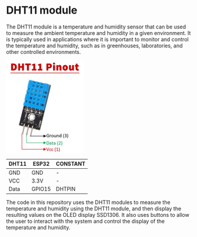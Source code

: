 # DHT11 module

The DHT11 module is a temperature and humidity sensor that can be used to measure the ambient temperature and humidity in a given environment. It is typically used in applications where it is important to monitor and control the temperature and humidity, such as in greenhouses, laboratories, and other controlled environments.

<img src="./img/dht11-pinout.jpg" style="width:auto; height:250px">

| DHT11 | ESP32  | CONSTANT |
| ----- | ------ | -------- |
| GND   | GND    | -        |
| VCC   | 3.3V   | -        |
| Data  | GPIO15 | DHTPIN   |

The code in this repository uses the DHT11 modules to measure the temperature and humidity using the DHT11 module, and then display the resulting values on the OLED display SSD1306. It also uses buttons to allow the user to interact with the system and control the display of the temperature and humidity.

